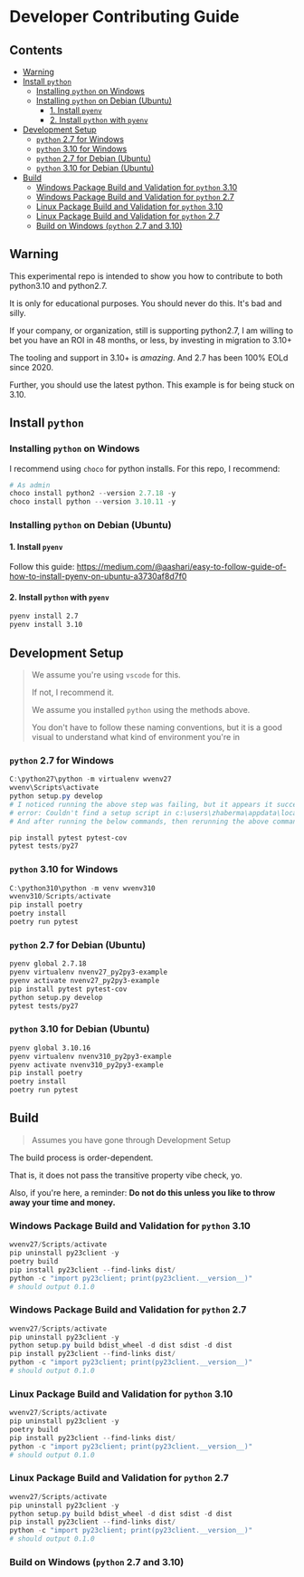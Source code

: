 # Developer Contributing Guide <!-- omit from toc -->

## Contents <!-- omit from toc -->

- [Warning](#warning)
- [Install `python`](#install-python)
  - [Installing `python` on Windows](#installing-python-on-windows)
  - [Installing `python` on Debian (Ubuntu)](#installing-python-on-debian-ubuntu)
    - [1. Install `pyenv`](#1-install-pyenv)
    - [2. Install `python` with `pyenv`](#2-install-python-with-pyenv)
- [Development Setup](#development-setup)
  - [`python` 2.7 for Windows](#python-27-for-windows)
  - [`python` 3.10 for Windows](#python-310-for-windows)
  - [`python` 2.7 for Debian (Ubuntu)](#python-27-for-debian-ubuntu)
  - [`python` 3.10 for Debian (Ubuntu)](#python-310-for-debian-ubuntu)
- [Build](#build)
  - [Windows Package Build and Validation for `python` 3.10](#windows-package-build-and-validation-for-python-310)
  - [Windows Package Build and Validation for `python` 2.7](#windows-package-build-and-validation-for-python-27)
  - [Linux Package Build and Validation for `python` 3.10](#linux-package-build-and-validation-for-python-310)
  - [Linux Package Build and Validation for `python` 2.7](#linux-package-build-and-validation-for-python-27)
  - [Build on Windows (`python` 2.7 and 3.10)](#build-on-windows-python-27-and-310)


## Warning

This experimental repo is intended to show you how to contribute to both python3.10 and python2.7.

It is only for educational purposes. You should never do this. It's bad and silly.

If your company, or organization, still is supporting python2.7,
I am willing to bet you have an ROI in 48 months, or less,
by investing in migration to 3.10+

The tooling and support in 3.10+ is _amazing_. And 2.7 has been 100% EOLd since 2020.

Further, you should use the latest python. This example is for being stuck on 3.10.

## Install `python`

### Installing `python` on Windows

I recommend using `choco` for python installs.
For this repo, I recommend:

```powershell
# As admin
choco install python2 --version 2.7.18 -y
choco install python --version 3.10.11 -y
``` 

### Installing `python` on Debian (Ubuntu)

#### 1. Install `pyenv`

Follow this guide: https://medium.com/@aashari/easy-to-follow-guide-of-how-to-install-pyenv-on-ubuntu-a3730af8d7f0

#### 2. Install `python` with `pyenv`

```bash
pyenv install 2.7
pyenv install 3.10
```

## Development Setup

> We assume you're using `vscode` for this.
>
> If not, I recommend it.
>
> We assume you installed `python` using the methods above.
>
> You don't have to follow these naming conventions, but it is a good visual to understand what kind
> of environment you're in


### `python` 2.7 for Windows


```powershell
C:\python27\python -m virtualenv wvenv27
wvenv\Scripts\activate
python setup.py develop
# I noticed running the above step was failing, but it appears it successfully installs the client:
# error: Couldn't find a setup script in c:\users\zhaberma\appdata\local\temp\easy_install-m3rrqp\importlib_metadata-8.5.0.tar.gz
# And after running the below commands, then rerunning the above command, the error does not reappear

pip install pytest pytest-cov
pytest tests/py27
```

### `python` 3.10 for Windows

```powershell
C:\python310\python -m venv wvenv310
wvenv310/Scripts/activate
pip install poetry
poetry install
poetry run pytest
```

### `python` 2.7 for Debian (Ubuntu)

```bash
pyenv global 2.7.18
pyenv virtualenv nvenv27_py2py3-example
pyenv activate nvenv27_py2py3-example
pip install pytest pytest-cov
python setup.py develop
pytest tests/py27
```

### `python` 3.10 for Debian (Ubuntu)

```bash
pyenv global 3.10.16
pyenv virtualenv nvenv310_py2py3-example
pyenv activate nvenv310_py2py3-example
pip install poetry
poetry install
poetry run pytest
```

## Build

> Assumes you have gone through Development Setup

The build process is order-dependent.

That is, it does not pass the transitive property vibe check, yo.

Also, if you're here, a reminder: **Do not do this unless you like to throw away your time and money.**

### Windows Package Build and Validation for `python` 3.10

```powershell
wvenv27/Scripts/activate
pip uninstall py23client -y
poetry build
pip install py23client --find-links dist/
python -c "import py23client; print(py23client.__version__)"
# should output 0.1.0
```

### Windows Package Build and Validation for `python` 2.7

```powershell
wvenv27/Scripts/activate
pip uninstall py23client -y
python setup.py build bdist_wheel -d dist sdist -d dist
pip install py23client --find-links dist/
python -c "import py23client; print(py23client.__version__)"
# should output 0.1.0
```

### Linux Package Build and Validation for `python` 3.10

```powershell
wvenv27/Scripts/activate
pip uninstall py23client -y
poetry build
pip install py23client --find-links dist/
python -c "import py23client; print(py23client.__version__)"
# should output 0.1.0
```

### Linux Package Build and Validation for `python` 2.7

```powershell
wvenv27/Scripts/activate
pip uninstall py23client -y
python setup.py build bdist_wheel -d dist sdist -d dist
pip install py23client --find-links dist/
python -c "import py23client; print(py23client.__version__)"
# should output 0.1.0
```

### Build on Windows (`python` 2.7 and 3.10)

